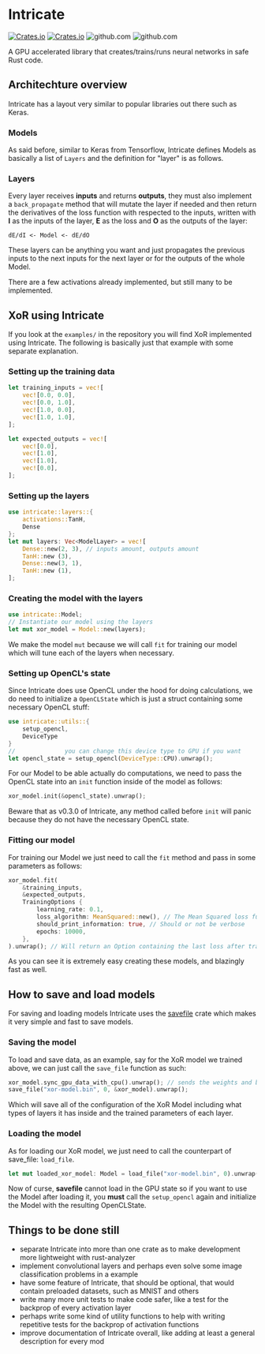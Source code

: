 # Intricate

[![Crates.io](https://img.shields.io/crates/v/intricate.svg?label=intricate)](https://crates.io/crates/intricate)
[![Crates.io](https://img.shields.io/crates/dv/intricate)](https://crates.io/crates/intricate)
![github.com](https://img.shields.io/github/license/gabrielmfern/intricate)
![github.com](https://img.shields.io/github/commit-activity/m/gabrielmfern/intricate)

A GPU accelerated library that creates/trains/runs neural networks in safe Rust code.

## Architechture overview

Intricate has a layout very similar to popular libraries out there such as Keras.

### Models

As said before, similar to Keras from Tensorflow, Intricate defines Models as basically
a list of `Layers` and the definition for "layer" is as follows.

### Layers

Every layer receives **inputs** and returns **outputs**, 
they must also implement a `back_propagate` method that 
will mutate the layer if needed and then return the derivatives
of the loss function with respected to the inputs, 
written with **I** as the inputs of the layer, 
**E** as the loss and **O** as the outputs of the layer:

```
dE/dI <- Model <- dE/dO
```

These layers can be anything you want and just propagates the previous inputs
to the next inputs for the next layer or for the outputs of the whole Model.

There are a few activations already implemented, but still many to be implemented.

## XoR using Intricate

If you look at the `examples/` in the repository 
you will find XoR implemented using Intricate. 
The following is basically just that example with some separate explanation.

### Setting up the training data

```rust
let training_inputs = vec![
    vec![0.0, 0.0],
    vec![0.0, 1.0],
    vec![1.0, 0.0],
    vec![1.0, 1.0],
];

let expected_outputs = vec![
    vec![0.0],
    vec![1.0],
    vec![1.0],
    vec![0.0],
];
```

### Setting up the layers

```rust
use intricate::layers::{
    activations::TanH,
    Dense
};
let mut layers: Vec<ModelLayer> = vec![
    Dense::new(2, 3), // inputs amount, outputs amount
    TanH::new (3),
    Dense::new(3, 1),
    TanH::new (1),
];
```

### Creating the model with the layers

```rust
use intricate::Model;
// Instantiate our model using the layers
let mut xor_model = Model::new(layers);
```

We make the model `mut` because we will call `fit` for training our model
which will tune each of the layers when necessary.

### Setting up OpenCL's state

Since Intricate does use OpenCL under the hood for doing calculations,
we do need to initialize a `OpenCLState` which is just a struct
containing some necessary OpenCL stuff:

```rust
use intricate::utils::{
    setup_opencl,
    DeviceType
}
//              you can change this device type to GPU if you want
let opencl_state = setup_opencl(DeviceType::CPU).unwrap();
```

For our Model to be able actually do computations, we need to pass the OpenCL state into an `init`
function inside of the model as follows:

```rust
xor_model.init(&opencl_state).unwrap();
```

Beware that as v0.3.0 of Intricate, any method called before `init`
will panic because they do not have the necessary OpenCL state.

### Fitting our model

For training our Model we just need to call the `fit`
method and pass in some parameters as follows:

```rust
xor_model.fit(
    &training_inputs, 
    &expected_outputs, 
    TrainingOptions {
        learning_rate: 0.1,
        loss_algorithm: MeanSquared::new(), // The Mean Squared loss function
        should_print_information: true, // Should or not be verbose
        epochs: 10000,
    },
).unwrap(); // Will return an Option containing the last loss after training
```

As you can see it is extremely easy creating these models, and blazingly fast as well.

## How to save and load models

For saving and loading models Intricate uses the [savefile](https://github.com/avl/savefile) crate which makes it very simple and fast to save models.

### Saving the model

To load and save data, as an example, say for the XoR model
we trained above, we can just call the `save_file` function as such:

```rust
xor_model.sync_gpu_data_with_cpu().unwrap(); // sends the weights and biases from the GPU to the CPU
save_file("xor-model.bin", 0, &xor_model).unwrap();
```

Which will save all of the configuration of the XoR Model including what types of layers 
it has inside and the trained parameters of each layer.

### Loading the model

As for loading our XoR model, we just need to call the counterpart of save_file: `load_file`.

```rust
let mut loaded_xor_model: Model = load_file("xor-model.bin", 0).unwrap();
```

Now of curse, **savefile** cannot load in the GPU state so if you want
to use the Model after loading it, you **must** call the `setup_opencl` again
and initialize the Model with the resulting OpenCLState.

## Things to be done still

- separate Intricate into more than one crate as to make development more lightweight with rust-analyzer
- implement convolutional layers and perhaps even solve some image classification problems in a example
- have some feature of Intricate, that should be optional, that would contain preloaded datasets, such as MNIST and others
- write many more unit tests to make code safer, like a test for the backprop of every activation layer
- perhaps write some kind of utility functions to help with writing repetitive tests for the backprop of activation functions
- improve documentation of Intricate overall, like adding at least a general description for every mod